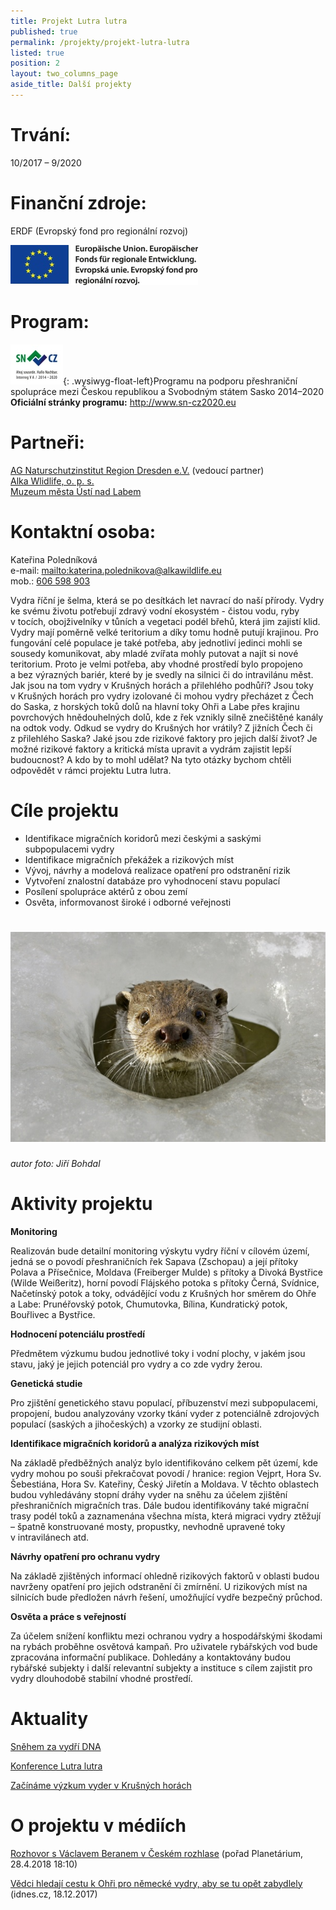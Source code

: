 ```yaml
---
title: Projekt Lutra lutra
published: true
permalink: /projekty/projekt-lutra-lutra
listed: true
position: 2
layout: two_columns_page
aside_title: Další projekty
---
```

# **Trvání:**

10/2017 – 9/2020

# **Finanční zdroje**:

ERDF (Evropský fond pro regionální rozvoj)

![](/media/Emblem_Europaeische_Union_mit_Verweis_Fonds_Farbe_300.jpg)

# **Program**:

![](/media/SNCZ2020_Zusatz_RGB_150dpi_300_m.jpg){:
.wysiwyg-float-left}Programu na podporu přeshraniční spolupráce mezi
Českou republikou a Svobodným státem Sasko 2014–2020\
**Oficiální stránky programu:** <http://www.sn-cz2020.eu>

# **Partneři:**

[AG Naturschutzinstitut Region Dresden e.V.](http://naturschutzinstitut.de/naturschutzinstitute/nsi_dresden/index.html) (vedoucí partner)\
[Alka Wlidlife, o. p. s.](https://www.alkawildlife.eu)\
[Muzeum města Ústí nad Labem](http://www.muzeumusti.cz)

# **Kontaktní osoba:**

Kateřina Poledníková\
e-mail: <mailto:katerina.polednikova@alkawildlife.eu>\
mob.: [606 598 903](tel:+420-606-598-903)

Vydra říční je šelma, která se po desítkách let navrací do naší přírody.
Vydry ke svému životu potřebují zdravý vodní ekosystém - čistou vodu,
ryby v tocích, obojživelníky v tůních a vegetaci podél břehů, která jim
zajistí klid. Vydry mají poměrně velké teritorium a díky tomu hodně
putují krajinou. Pro fungování celé populace je také potřeba, aby
jednotliví jedinci mohli se sousedy komunikovat, aby mladé zvířata mohly
putovat a najít si nové teritorium. Proto je velmi potřeba, aby vhodné
prostředí bylo propojeno a bez výrazných bariér, které by je svedly na
silnici či do intravilánu měst. Jak jsou na tom vydry v Krušných horách
a přilehlého podhůří? Jsou toky v Krušných horách pro vydry izolované či
mohou vydry přecházet z Čech do Saska, z horských toků dolů na hlavní
toky Ohři a Labe přes krajinu povrchových hnědouhelných dolů, kde z řek
vznikly silně znečištěné kanály na odtok vody. Odkud se vydry do
Krušných hor vrátily? Z jižních Čech či z přilehlého Saska? Jaké jsou
zde rizikové faktory pro jejich další život? Je možné rizikové faktory
a kritická místa upravit a vydrám zajistit lepší budoucnost? A kdo by to
mohl udělat? Na tyto otázky bychom chtěli odpovědět v rámci projektu
Lutra lutra.

# **Cíle projektu**

* Identifikace migračních koridorů mezi českými a saskými subpopulacemi
  vydry
* Identifikace migračních překážek a rizikových míst
* Vývoj, návrhy a modelová realizace opatření pro odstranění rizik
* Vytvoření znalostní databáze pro vyhodnocení stavu populací
* Posílení spolupráce aktérů z obou zemí
* Osvěta, informovanost široké i odborné veřejnosti

# ![](/media/Vydra-ricni-9012_610.jpg)

_autor foto: Jiří Bohdal_

# **Aktivity projektu**

**Monitoring**

Realizován bude detailní monitoring výskytu vydry říční v cílovém území,
jedná se o povodí přeshraničních řek Sapava (Zschopau) a její přítoky
Polava a Přísečnice, Moldava (Freiberger Mulde) s přítoky a Divoká
Bystřice (Wilde Weißeritz), horní povodí Flájského potoka s přítoky
Černá, Svídnice, Načetínský potok a toky, odvádějící vodu z Krušných hor
směrem do Ohře a Labe: Prunéřovský potok, Chumutovka, Bílina,
Kundratický potok, Bouřlivec a Bystřice.

**Hodnocení potenciálu prostředí**

Předmětem výzkumu budou jednotlivé toky i vodní plochy, v jakém jsou
stavu, jaký je jejich potenciál pro vydry a co zde vydry žerou.

**Genetická studie**

Pro zjištění genetického stavu populací, příbuzenství mezi
subpopulacemi, propojení, budou analyzovány vzorky tkání vyder
z potenciálně zdrojových populací (saských a jihočeských) a vzorky ze
studijní oblasti.

**Identifikace migračních koridorů a analýza rizikových míst**

Na základě předběžných analýz bylo identifikováno celkem pět území, kde
vydry mohou po souši překračovat povodí / hranice: region Vejprt, Hora
Sv. Šebestiána, Hora Sv. Kateřiny, Český Jiřetín a Moldava. V těchto
oblastech budou vyhledávány stopní dráhy vyder na sněhu za účelem
zjištění přeshraničních migračních tras. Dále budou identifikovány také
migrační trasy podél toků a zaznamenána všechna místa, která migraci
vydry ztěžují – špatně konstruované mosty, propustky, nevhodně upravené
toky v intravilánech atd.

**Návrhy opatření pro ochranu vydry**

Na základě zjištěných informací ohledně rizikových faktorů v oblasti
budou navrženy opatření pro jejich odstranění či zmírnění. U rizikových
míst na silnicích bude předložen návrh řešení, umožňující vydře bezpečný
průchod.

**Osvěta a práce s veřejností**

Za účelem snížení konfliktu mezi ochranou vydry a hospodářskými škodami
na rybách proběhne osvětová kampaň. Pro uživatele rybářských vod bude
zpracována informační publikace. Dohledány a kontaktovány budou rybářské
subjekty i další relevantní subjekty a instituce s cílem zajistit pro
vydry dlouhodobě stabilní vhodné prostředí.

# **Aktuality**

[Sněhem za vydří DNA](/news/sněhem-za-vydří-dna)

[Konference Lutra lutra](/news/konference-lutra-lutra)

[Začínáme výzkum vyder v Krušných
horách](/news/zaciname-vyzkum-vyder-v-krusnych-horach)

# **O projektu v médiích**

[Rozhovor s Václavem Beranem v Českém rozhlase](http://prehravac.rozhlas.cz/audio/4001530) (pořad Planetárium, 28.4.2018 18:10)

[Vědci hledají cestu k Ohři pro německé vydry, aby se tu opět zabydlely
](https://www.idnes.cz/usti/zpravy/vydra-ricni-populace-vedecky-projekt-krusne-hory-reka-ohre.A171215_370900_usti-zpravy_vac2) (idnes.cz, 18.12.2017)
